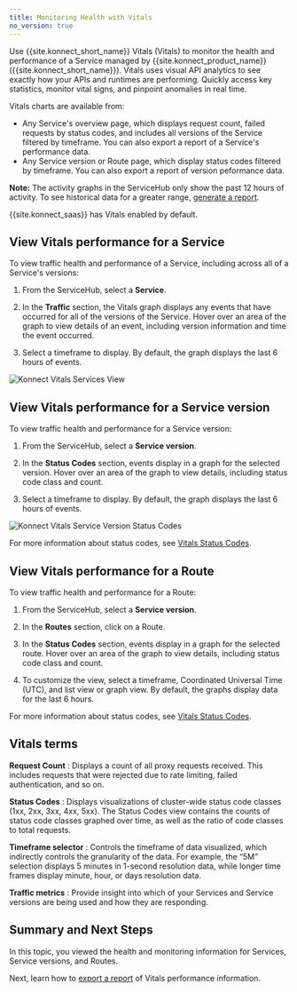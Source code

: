 ```yaml
---
title: Monitoring Health with Vitals
no_version: true
---
```


Use {{site.konnect_short_name}} Vitals (Vitals) to monitor the health and
performance of a Service managed by {{site.konnect_product_name}}
({{site.konnect_short_name}}). Vitals uses visual API analytics to see exactly
how your APIs and runtimes are performing. Quickly access key statistics,
monitor vital signs, and pinpoint anomalies in real time.

Vitals charts are available from:
* Any Service's overview page, which displays request count, failed requests by
status codes, and includes all versions of the Service filtered by timeframe.
You can also export a report of a Service's
performance data.
* Any Service version or Route page, which display status codes filtered by
timeframe. You can also export a report of version peformance data.

<div class="alert alert-ee blue">
<b>Note:</b> The activity graphs in the ServiceHub only show the past 12 hours
of activity. To see historical data for a greater range,
<a href="/konnect/vitals/generate-reports">generate a report</a>.
</div>

{{site.konnect_saas}} has Vitals enabled by default.

## View Vitals performance for a Service

To view traffic health and performance of a Service, including across all of a
Service's versions:

1. From the ServiceHub, select a **Service**.

2. In the **Traffic** section, the Vitals graph displays any events that have
occurred for all of the versions of the Service. Hover over an area of the
graph to view details of an event, including version information and time the
event occurred.

3. Select a timeframe to display. By default, the graph displays the last
6 hours of events.

![Konnect Vitals Services View](/assets/images/docs/konnect/konnect-vitals-services.png)


## View Vitals performance for a Service version

To view traffic health and performance for a Service version:

1. From the ServiceHub, select a **Service version**.

2. In the **Status Codes** section, events display in a graph for the selected
version. Hover over an area of the graph to view details, including status code
class and count.

3. Select a timeframe to display. By default, the graph displays the last 6
hours of events.

![Konnect Vitals Service Version Status Codes](/assets/images/docs/konnect/konnect-vitals-status-codes.png)

For more information about status codes, see
[Vitals Status Codes](/gateway/latest/vitals/vitals-metrics/#status-codes).


## View Vitals performance for a Route

To view traffic health and performance for a Route:

1. From the ServiceHub, select a **Service version**.

2. In the **Routes** section, click on a Route.

4. In the **Status Codes** section, events display in a graph for the selected
route. Hover over an area of the graph to view details, including status code
class and count.

5. To customize the view, select a timeframe, Coordinated Universal Time (UTC),
and list view or graph view. By default, the graphs display data for the last 6
hours.

For more information about status codes, see
[Vitals Status Codes](/gateway/latest/vitals/vitals-metrics/#status-codes).


## Vitals terms

**Request Count**
: Displays a count of all proxy requests received. This includes requests that
were rejected due to rate limiting, failed authentication, and so on.

**Status Codes**
: Displays visualizations of cluster-wide status code classes (1xx, 2xx, 3xx,
  4xx, 5xx). The Status Codes view contains the counts of status code classes
  graphed over time, as well as the ratio of code classes to total requests.

**Timeframe selector**
: Controls the timeframe of data visualized, which indirectly controls the
granularity of the data. For example, the “5M” selection displays 5 minutes in
1-second resolution data, while longer time frames display minute, hour, or
days resolution data.

**Traffic metrics**
: Provide insight into which of your Services and Service versions are being
used and how they are responding.


## Summary and Next Steps

In this topic, you viewed the health and monitoring information for
Services, Service versions, and Routes.

Next, learn how to [export a report](/konnect/vitals/generate-reports) of Vitals performance information.
